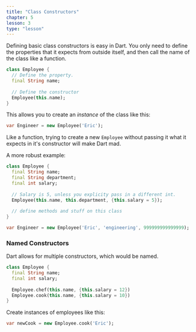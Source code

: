 ```yaml
---
title: "Class Constructors"
chapter: 5
lesson: 3
type: "lesson"
---
```


Defining basic class constructors is easy in Dart. You only need to define the properties that it expects from outside itself, and then call the name of the class like a function.

```dart
class Employee {
  // Define the property. 
  final String name;
  
  // Define the constructor
  Employee(this.name);
}
```

This allows you to create an *instance* of the class like this:


```dart
var Engineer = new Employee('Eric');
``` 

Like a function, trying to create a new `Employee` without passing it what it expects in it's constructor will make Dart mad. 

A more robust example:

```dart
class Employee {
  final String name;
  final String department;
  final int salary;
  
  // Salary is 5, unless you explicity pass in a different int.
  Employee(this.name, this.department, {this.salary = 5});
  
  // define methods and stuff on this class
}

var Engineer = new Employee('Eric', 'engineering', 999999999999999); 
```

### Named Constructors

Dart allows for multiple constructors, which would be named. 


```dart
class Employee {
  final String name;
  final int salary;
  
  Employee.chef(this.name, {this.salary = 12})
  Employee.cook(this.name, {this.salary = 10})
}
```

Create instances of employees like this:

```dart
var newCook = new Employee.cook('Eric');
```


